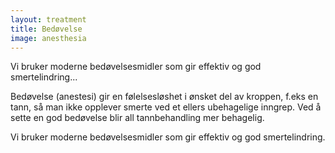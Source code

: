 ```yaml
---
layout: treatment
title: Bedøvelse
image: anesthesia
---
```


Vi bruker moderne bedøvelsesmidler som gir effektiv og god smertelindring...

<!--more-->

Bedøvelse (anestesi) gir en følelsesløshet i ønsket del av kroppen, f.eks en
tann, så man ikke opplever smerte ved et ellers ubehagelige inngrep. Ved å sette
en god bedøvelse blir all tannbehandling mer behagelig.

Vi bruker moderne bedøvelsesmidler som gir effektiv og god smertelindring.
